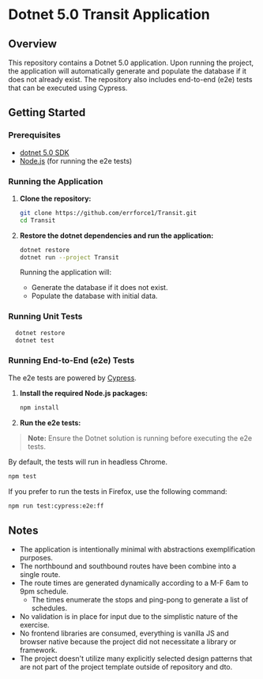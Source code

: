 # Dotnet 5.0 Transit Application

## Overview

This repository contains a Dotnet 5.0 application. Upon running the project, the application will automatically generate and populate the database if it does not already exist. The repository also includes end-to-end (e2e) tests that can be executed using Cypress.

## Getting Started

### Prerequisites

- [dotnet 5.0 SDK](https://dotnet.microsoft.com/download/dotnet/5.0)
- [Node.js](https://nodejs.org/) (for running the e2e tests)

### Running the Application

1. **Clone the repository:**

   ```bash
   git clone https://github.com/errforce1/Transit.git
   cd Transit
   ```

2. **Restore the dotnet dependencies and run the application:**

   ```bash
   dotnet restore
   dotnet run --project Transit
   ```

   Running the application will:
    - Generate the database if it does not exist.
    - Populate the database with initial data.

### Running Unit Tests

 ```bash
   dotnet restore
   dotnet test
   ```

### Running End-to-End (e2e) Tests

The e2e tests are powered by [Cypress](https://www.cypress.io/).

1. **Install the required Node.js packages:**

   ```bash
   npm install
   ```

2. **Run the e2e tests:**

> **Note:** Ensure the Dotnet solution is running before executing the e2e tests.

   By default, the tests will run in headless Chrome.

   ```bash
   npm test
   ```

   If you prefer to run the tests in Firefox, use the following command:

   ```bash
   npm run test:cypress:e2e:ff
   ```

## Notes

- The application is intentionally minimal with abstractions exemplification purposes.
- The northbound and southbound routes have been combine into a single route.
- The route times are generated dynamically according to a M-F 6am to 9pm schedule.
  - The times enumerate the stops and ping-pong to generate a list of schedules.
- No validation is in place for input due to the simplistic nature of the exercise.
- No frontend libraries are consumed, everything is vanilla JS and browser native because the project did not necessitate a library or framework.
- The project doesn't utilize many explicitly selected design patterns that are not part of the project template outside of repository and dto.